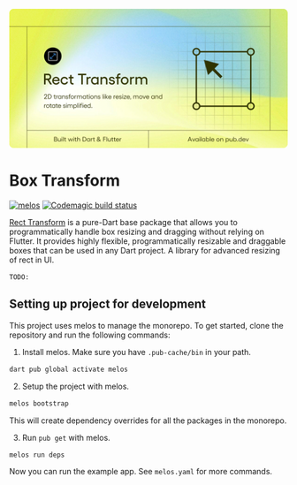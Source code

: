 ![Banner](docs/assets/banner.png)

# Box Transform

[![melos](https://img.shields.io/badge/maintained%20with-melos-f700ff.svg?style=flat-square)](https://github.com/invertase/melos) [![Codemagic build status](https://api.codemagic.io/apps/63dd4d4ae6be1d561b8f45d2/63dd4d4ae6be1d561b8f45d1/status_badge.svg)](https://codemagic.io/apps/63dd4d4ae6be1d561b8f45d2/63dd4d4ae6be1d561b8f45d1/latest_build)

[Rect Transform](github) is a pure-Dart base package that allows you to programmatically handle box resizing and dragging without relying on Flutter. It provides highly flexible, programmatically resizable and draggable boxes that can be used in any Dart project.
A library for advanced resizing of rect in UI.

```
TODO:
```

## Setting up project for development

This project uses melos to manage the monorepo. To get started, clone the repository and run the following commands:

1. Install melos. Make sure you have `.pub-cache/bin` in your path.

```bash
dart pub global activate melos
```

2. Setup the project with melos.

```bash
melos bootstrap
```

This will create dependency overrides for all the packages in the monorepo.

3. Run `pub get` with melos.

```bash
melos run deps
```

Now you can run the example app. See `melos.yaml` for more commands.

[github]: https://github.com/BirjuVachhani/rect_resizer
[pubdev]: https://pub.dev/packages/rect_resizer